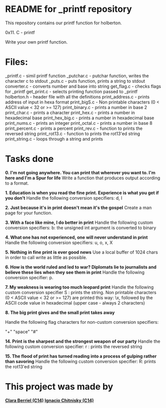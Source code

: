 # README for _printf repository

This repository contains our printf function for holberton.

0x11. C - printf

Write your own printf function.

# Files:

_printf.c - simil printf function
_putchar.c - putchar function, writes the character c to stdout
_puts.c - puts function, prints a string to stdout
converter.c - converts number and base into string
get_flag.c - checks flags for _printf
get_print.c - selects printing function passed to _printf
holberton.h - header file with all the definitions
print_address.c - prints address of input in hexa format
print_bigS.c - Non printable characters (0 < ASCII value < 32 or >= 127)
print_binary.c - prints a number in base 2
print_char.c - prints a character
print_hex.c - prints a number in hexadecimal base
print_hex_big.c - prints a number in hexadecimal base
print_nums.c - prints an integer
print_octal.c - prints a number in base 8
print_percent.c - prints a percent
print_rev.c - function to prints the reversed string
print_rot13.c - function to prints the rot13'ed string
print_string.c - loops through a string and prints

  

# Tasks done

  
**0. I'm not going anywhere. You can print that wherever you want to. I'm here and I'm a Spur for life**
Write a function that produces output according to a format.

**1. Education is when you read the fine print. Experience is what you get if you don't**
Handle the following conversion specifiers: d, I  

**2. Just because it's in print doesn't mean it's the gospel**
Create a man page for your function.

**3. With a face like mine, I do better in print**
Handle the following custom conversion specifiers:
b: the unsigned int argument is converted to binary

**4. What one has not experienced, one will never understand in print**
Handle the following conversion specifiers: u, o, x, X

**5. Nothing in fine print is ever good news**
Use a local buffer of 1024 chars in order to call write as little as possible.

**6. How is the world ruled and led to war? Diplomats lie to journalists and believe these lies when they see them in print**
Handle the following conversion specifier: p.

**7. My weakness is wearing too much leopard print**
Handle the following custom conversion specifier
S : prints the string.
Non printable characters (0 < ASCII value < 32 or >= 127) are printed this way: \x, followed by the ASCII code value in hexadecimal (upper case - always 2 characters)

**8. The big print gives and the small print takes away**

Handle the following flag characters for non-custom conversion specifiers:

"+"
"space"
"#"

**14. Print is the sharpest and the strongest weapon of our party**
Handle the following custom conversion specifier:
r : prints the reversed string

**15. The flood of print has turned reading into a process of gulping rather than savoring**
Handle the following custom conversion specifier:
R: prints the rot13'ed string

# This project was made by

  

**[Clara Berriel (C14)](https://github.com/claraberriel)
[Ignacio Chitnisky (C14)](https://github.com/chitny)**

